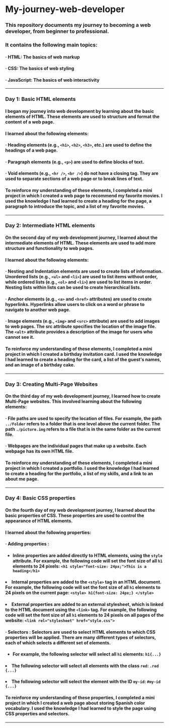 # My-journey-web-developer

### This repository documents my journey to becoming a web developer, from beginner to professional. 

### It contains the following main topics:
#### &middot; HTML: The basics of web markup
#### &middot; CSS: The basics of web styling
#### &middot; JavaScript: The basics of web interactivity
<hr /> 

### Day 1: Basic HTML elements
#### I began my journey into web development by learning about the basic elements of HTML. These elements are used to structure and format the content of a web page.
#### I learned about the following elements:
#### &middot; Heading elements (e.g., `<h1>`, `<h2>`, `<h3>`, etc.) are used to define the headings of a web page.
#### &middot; Paragraph elements (e.g., `<p>`) are used to define blocks of text.
#### &middot; Void elements (e.g., `<hr />`, `<br />`) do not have a closing tag. They are used to separate sections of a web page or to break lines of text.
#### To reinforce my understanding of these elements, I completed a mini project in which I created a web page to recommend my favorite movies. I used the knowledge I had learned to create a heading for the page, a paragraph to introduce the topic, and a list of my favorite movies.
<hr />

### Day 2: Intermediate HTML elements
#### On the second day of my web development journey, I learned about the intermediate elements of HTML. These elements are used to add more structure and functionality to web pages.
#### I learned about the following elements:
####  &middot; Nesting and Indentation elements are used to create lists of information. Unordered lists (e.g., `<ul>` and `<li>`) are used to list items without order, while ordered lists (e.g., `<ol>` and `<li>`) are used to list items in order. Nesting lists within lists can be used to create hierarchical lists.
#### &middot; Anchor elements (e.g., `<a>` and `<href>` attributes) are used to create hyperlinks. Hyperlinks allow users to click on a word or phrase to navigate to another web page.
#### &middot; Image elements (e.g., `<img>` and `<src>` attribute) are used to add images to web pages. The src attribute specifies the location of the image file. The `<alt>` attribute provides a description of the image for users who cannot see it.
#### To reinforce my understanding of these elements, I completed a mini project in which I created a birthday invitation card. I used the knowledge I had learned to create a heading for the card, a list of the guest's names, and an image of a birthday cake.
<hr />

### Day 3: Creating Multi-Page Websites
#### On the third day of my web development journey, I learned how to create Multi-Page websites. This involved learning about the following elements:
#### &middot; File paths are used to specify the location of files. For example, the path `../Folder` refers to a folder that is one level above the current folder. The path `./picture.img` refers to a file that is in the same folder as the current file.
#### &middot; Webpages are the individual pages that make up a website. Each webpage has its own HTML file.
#### To reinforce my understanding of these elements, I completed a mini project in which I created a portfolio. I used the knowledge I had learned to create a heading for the portfolio, a list of my skills, and a link to an about me page.
<hr />

### Day 4: Basic CSS properties
#### On the fourth day of my web development journey, I learned about the basic properties of CSS. These properties are used to control the appearance of HTML elements.
#### I learned about the following properties:
#### &middot; Adding properties : 
#### <ul> <li>Inline properties are added directly to HTML elements, using the `style` attribute. For example, the following code will set the font size of all `h1` elements to 24 pixels: `<h1 style="font-size: 24px;">This is a heading</h1>`</li> 
#### <li> Internal properties are added to the `<style>` tag in an HTML document. For example, the following code will set the font size of all `h1` elements to 24 pixels on the current page: `<style> h1{font-size: 24px;} </style>` </li>
#### <li> External properties are added to an external stylesheet, which is linked to the HTML document using the `<link>` tag. For example, the following code will set the font size of all `h1` elements to 24 pixels on all pages of the website: `<link rel="stylesheet" href="style.css">` </li> </ul>
#### &middot; Selectors : Selectors are used to select HTML elements to which CSS properties will be applied. There are many different types of selectors, each of which selects a different set of elements.
#### <ul> <li> For example, the following selector will select all `h1` elements: `h1{...}` </li>
#### <li> The following selector will select all elements with the class `red`: `.red {...}` </li>
#### <li> The following selector will select the element with the ID `my-id`: `#my-id {...}` </li> </ul>
#### To reinforce my understanding of these properties, I completed a mini project in which I created a web page about storing Spanish color vocabulary. I used the knowledge I had learned to style the page using CSS properties and selectors.
<hr />
